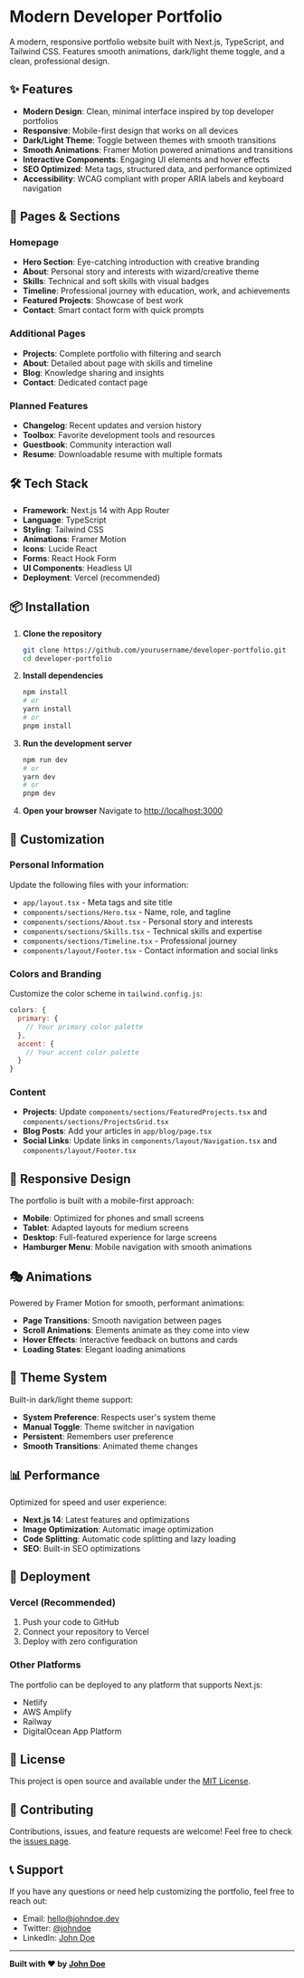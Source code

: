 # Modern Developer Portfolio

A modern, responsive portfolio website built with Next.js, TypeScript, and Tailwind CSS. Features smooth animations, dark/light theme toggle, and a clean, professional design.

## ✨ Features

- **Modern Design**: Clean, minimal interface inspired by top developer portfolios
- **Responsive**: Mobile-first design that works on all devices
- **Dark/Light Theme**: Toggle between themes with smooth transitions
- **Smooth Animations**: Framer Motion powered animations and transitions
- **Interactive Components**: Engaging UI elements and hover effects
- **SEO Optimized**: Meta tags, structured data, and performance optimized
- **Accessibility**: WCAG compliant with proper ARIA labels and keyboard navigation

## 🚀 Pages & Sections

### Homepage
- **Hero Section**: Eye-catching introduction with creative branding
- **About**: Personal story and interests with wizard/creative theme
- **Skills**: Technical and soft skills with visual badges
- **Timeline**: Professional journey with education, work, and achievements
- **Featured Projects**: Showcase of best work
- **Contact**: Smart contact form with quick prompts

### Additional Pages
- **Projects**: Complete portfolio with filtering and search
- **About**: Detailed about page with skills and timeline
- **Blog**: Knowledge sharing and insights
- **Contact**: Dedicated contact page

### Planned Features
- **Changelog**: Recent updates and version history
- **Toolbox**: Favorite development tools and resources
- **Guestbook**: Community interaction wall
- **Resume**: Downloadable resume with multiple formats

## 🛠️ Tech Stack

- **Framework**: Next.js 14 with App Router
- **Language**: TypeScript
- **Styling**: Tailwind CSS
- **Animations**: Framer Motion
- **Icons**: Lucide React
- **Forms**: React Hook Form
- **UI Components**: Headless UI
- **Deployment**: Vercel (recommended)

## 📦 Installation

1. **Clone the repository**
   ```bash
   git clone https://github.com/yourusername/developer-portfolio.git
   cd developer-portfolio
   ```

2. **Install dependencies**
   ```bash
   npm install
   # or
   yarn install
   # or
   pnpm install
   ```

3. **Run the development server**
   ```bash
   npm run dev
   # or
   yarn dev
   # or
   pnpm dev
   ```

4. **Open your browser**
   Navigate to [http://localhost:3000](http://localhost:3000)

## 🎨 Customization

### Personal Information
Update the following files with your information:
- `app/layout.tsx` - Meta tags and site title
- `components/sections/Hero.tsx` - Name, role, and tagline
- `components/sections/About.tsx` - Personal story and interests
- `components/sections/Skills.tsx` - Technical skills and expertise
- `components/sections/Timeline.tsx` - Professional journey
- `components/layout/Footer.tsx` - Contact information and social links

### Colors and Branding
Customize the color scheme in `tailwind.config.js`:
```javascript
colors: {
  primary: {
    // Your primary color palette
  },
  accent: {
    // Your accent color palette
  }
}
```

### Content
- **Projects**: Update `components/sections/FeaturedProjects.tsx` and `components/sections/ProjectsGrid.tsx`
- **Blog Posts**: Add your articles in `app/blog/page.tsx`
- **Social Links**: Update links in `components/layout/Navigation.tsx` and `components/layout/Footer.tsx`

## 📱 Responsive Design

The portfolio is built with a mobile-first approach:
- **Mobile**: Optimized for phones and small screens
- **Tablet**: Adapted layouts for medium screens
- **Desktop**: Full-featured experience for large screens
- **Hamburger Menu**: Mobile navigation with smooth animations

## 🎭 Animations

Powered by Framer Motion for smooth, performant animations:
- **Page Transitions**: Smooth navigation between pages
- **Scroll Animations**: Elements animate as they come into view
- **Hover Effects**: Interactive feedback on buttons and cards
- **Loading States**: Elegant loading animations

## 🌙 Theme System

Built-in dark/light theme support:
- **System Preference**: Respects user's system theme
- **Manual Toggle**: Theme switcher in navigation
- **Persistent**: Remembers user preference
- **Smooth Transitions**: Animated theme changes

## 📊 Performance

Optimized for speed and user experience:
- **Next.js 14**: Latest features and optimizations
- **Image Optimization**: Automatic image optimization
- **Code Splitting**: Automatic code splitting and lazy loading
- **SEO**: Built-in SEO optimizations

## 🚀 Deployment

### Vercel (Recommended)
1. Push your code to GitHub
2. Connect your repository to Vercel
3. Deploy with zero configuration

### Other Platforms
The portfolio can be deployed to any platform that supports Next.js:
- Netlify
- AWS Amplify
- Railway
- DigitalOcean App Platform

## 📄 License

This project is open source and available under the [MIT License](LICENSE).

## 🤝 Contributing

Contributions, issues, and feature requests are welcome! Feel free to check the [issues page](https://github.com/yourusername/developer-portfolio/issues).

## 📞 Support

If you have any questions or need help customizing the portfolio, feel free to reach out:
- Email: hello@johndoe.dev
- Twitter: [@johndoe](https://twitter.com/johndoe)
- LinkedIn: [John Doe](https://linkedin.com/in/johndoe)

---

**Built with ❤️ by [John Doe](https://johndoe.dev)**